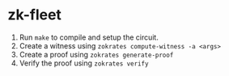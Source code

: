 # zk-fleet

1. Run `make` to compile and setup the circuit.
2. Create a witness using `zokrates compute-witness -a <args>`
3. Create a proof using `zokrates generate-proof`
4. Verify the proof using `zokrates verify`